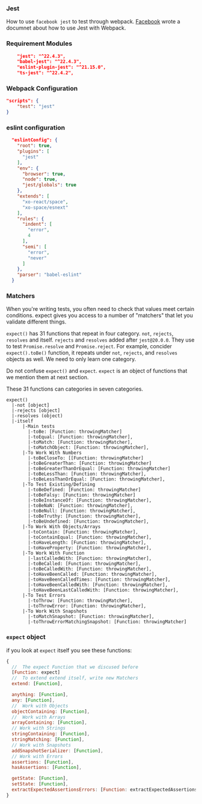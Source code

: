 ### Jest

How to use `facebook jest` to test through webpack.
[Facebook](https://facebook.github.io/jest/docs/en/webpack.html) wrote a documnet about how to use Jest with Webpack.

### Requirement Modules

```json
    "jest": "^22.4.3",
    "babel-jest": "^22.4.3",
    "eslint-plugin-jest": "^21.15.0",
    "ts-jest": "^22.4.2",
```

### Webpack Configuration

```json
"scripts": {
    "test": "jest"
}

```

### eslint configuration

```json
  "eslintConfig": {
    "root": true,
    "plugins": [
      "jest"
    ],
    "env": {
      "browser": true,
      "node": true,
      "jest/globals": true
    },
    "extends": [
      "xo-react/space",
      "xo-space/esnext"
    ],
    "rules": {
      "indent": [
        "error",
        4
      ],
      "semi": [
        "error",
        "never"
      ]
    },
    "parser": "babel-eslint"
  }
 ```

### Matchers

When you're writing tests, you often need to check that values meet certain conditions. expect gives you access to a number of "matchers" that let you validate different things.

`expect()` has 31 functions that repeat in four category. `not`, `rejects`, `resolves` and itself. `rejects` and `resolves` added after `jest@20.0.0`. They use to test `Promise.resolve` and `Promise.reject`. For example, concider `expect().toBe()` function, it repeats under `not`, `rejects`, and `resolves` objects as well.
We need to only learn one category.

Do not confuse `expect()` and `expect`. `expect` is an object of functions that we mention them at next section.

These 31 functions can categories in seven categories.

```text
expect()
  |-not [object]
  |-rejects [object]
  |-resolves (object)
  |-itself
      |-Main tests
        |-toBe: [Function: throwingMatcher]
        |-toEqual: [Function: throwingMatcher],
        |-toMatch: [Function: throwingMatcher],
        |-toMatchObject: [Function: throwingMatcher],
      |-To Work With Numbers
        |-toBeCloseTo: [[Function: throwingMatcher]
        |-toBeGreaterThan: [Function: throwingMatcher]
        |-toBeGreaterThanOrEqual: [Function: throwingMatcher]
        |-toBeLessThan: [Function: throwingMatcher],
        |-toBeLessThanOrEqual: [Function: throwingMatcher],
      |-To Test Existing/Defining
        |-toBeDefined: [Function: throwingMatcher]
        |-toBeFalsy: [Function: throwingMatcher]
        |-toBeInstanceOf: [Function: throwingMatcher],
        |-toBeNaN: [Function: throwingMatcher],
        |-toBeNull: [Function: throwingMatcher],
        |-toBeTruthy: [Function: throwingMatcher],
        |-toBeUndefined: [Function: throwingMatcher],
      |-To Work With Objects/Arrays
        |-toContain: [Function: throwingMatcher],
        |-toContainEqual: [Function: throwingMatcher],
        |-toHaveLength: [Function: throwingMatcher],
        |-toHaveProperty: [Function: throwingMatcher],
      |-To Work With Function
        |-lastCalledWith: [Function: throwingMatcher],
        |-toBeCalled: [Function: throwingMatcher],
        |-toBeCalledWith: [Function: throwingMatcher],
        |-toHaveBeenCalled: [Function: throwingMatcher],
        |-toHaveBeenCalledTimes: [Function: throwingMatcher],
        |-toHaveBeenCalledWith: [Function: throwingMatcher],
        |-toHaveBeenLastCalledWith: [Function: throwingMatcher],
      |-To Test Errors
        |-toThrow: [Function: throwingMatcher],
        |-toThrowError: [Function: throwingMatcher],
      |-To Work With Snapshots
        |-toMatchSnapshot: [Function: throwingMatcher],
        |-toThrowErrorMatchingSnapshot: [Function: throwingMatcher] 

```

### `expect` object
if you look at `expect` itself you see these functions:

```js
{
  //  The expect Function that we discused before
  [Function: expect]
  //  To extend extend itself, write new Matchers
  extend: [Function],

  anything: [Function],
  any: [Function],
  //  Work with Objects
  objectContaining: [Function],
  //  Work with Arrays
  arrayContaining: [Function],
  // Work with Strings
  stringContaining: [Function],
  stringMatching: [Function],
  // Work with Snapshots
  addSnapshotSerializer: [Function],
  // Work with Errors
  assertions: [Function],
  hasAssertions: [Function],

  getState: [Function],
  setState: [Function],
  extractExpectedAssertionsErrors: [Function: extractExpectedAssertionsErrors] 
}
```